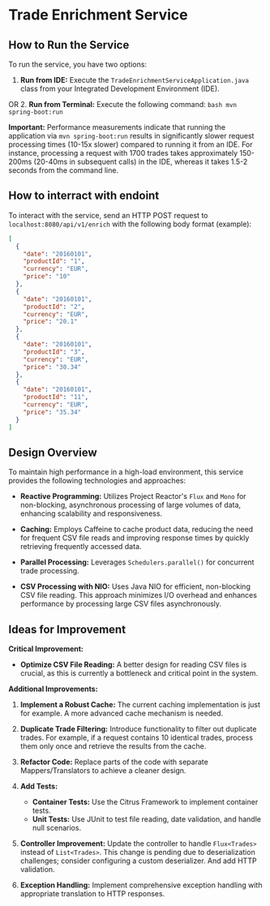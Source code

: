 # Trade Enrichment Service

## How to Run the Service

To run the service, you have two options:

1. **Run from IDE:** Execute the `TradeEnrichmentServiceApplication.java` class from your Integrated Development Environment (IDE).

OR
2. **Run from Terminal:** Execute the following command:
    ```bash
    mvn spring-boot:run
    ```

   **Important:** Performance measurements indicate that running the application via `mvn spring-boot:run` results in significantly slower request processing times (10-15x slower) compared to running it from an IDE. For instance, processing a request with 1700 trades takes approximately 150-200ms (20-40ms in subsequent calls) in the IDE, whereas it takes 1.5-2 seconds from the command line.

## How to interract with endoint

To interact with the service, send an HTTP POST request to `localhost:8080/api/v1/enrich` with the following body format (example):

```json
[
  {
    "date": "20160101",
    "productId": "1",
    "currency": "EUR",
    "price": "10"
  },
  {
    "date": "20160101",
    "productId": "2",
    "currency": "EUR",
    "price": "20.1"
  },
  {
    "date": "20160101",
    "productId": "3",
    "currency": "EUR",
    "price": "30.34"
  },
  {
    "date": "20160101",
    "productId": "11",
    "currency": "EUR",
    "price": "35.34"
  }
]
```

## Design Overview

To maintain high performance in a high-load environment, this service provides the following technologies and approaches:

- **Reactive Programming:** Utilizes Project Reactor's `Flux` and `Mono` for non-blocking, asynchronous processing of large volumes of data, enhancing scalability and responsiveness.

- **Caching:** Employs Caffeine to cache product data, reducing the need for frequent CSV file reads and improving response times by quickly retrieving frequently accessed data.

- **Parallel Processing:** Leverages `Schedulers.parallel()` for concurrent trade processing.

- **CSV Processing with NIO:** Uses Java NIO for efficient, non-blocking CSV file reading. This approach minimizes I/O overhead and enhances performance by processing large CSV files asynchronously.

## Ideas for Improvement

**Critical Improvement:**
- **Optimize CSV File Reading:** A better design for reading CSV files is crucial, as this is currently a bottleneck and critical point in the system.

**Additional Improvements:**

1. **Implement a Robust Cache:** The current caching implementation is just for example. A more advanced cache mechanism is needed.

2. **Duplicate Trade Filtering:** Introduce functionality to filter out duplicate trades. For example, if a request contains 10 identical trades, process them only once and retrieve the results from the cache.

3. **Refactor Code:** Replace parts of the code with separate Mappers/Translators to achieve a cleaner design.

4. **Add Tests:**
   - **Container Tests:** Use the Citrus Framework to implement container tests.
   - **Unit Tests:** Use JUnit to test file reading, date validation, and handle null scenarios.

5. **Controller Improvement:** Update the controller to handle `Flux<Trades>` instead of `List<Trades>`. This change is pending due to deserialization challenges; consider configuring a custom deserializer.
And add HTTP validation.

6. **Exception Handling:** Implement comprehensive exception handling with appropriate translation to HTTP responses.
